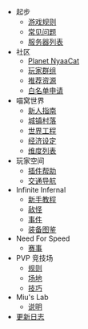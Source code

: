 - 起步
  - [游戏规则](wiki/rules.md)
  - [常见问题](wiki/faq.md)
  - [服务器列表](wiki/server-network.md)
- 社区
  - [Planet NyaaCat](wiki/planet-nyaacat.md)
  - [玩家群组](wiki/groups.md)
  - [推荐资源](wiki/resources.md)
  - [白名单申请](wiki/whitelist-application.md)
- 喵窝世界
  - [新人指南](nyaa/beginners-guide.md)
  - [城镇村落](nyaa/realms.md)
  - [世界工程](nyaa/projects.md)
  - [经济设定](nyaa/economic.md)
  - [维度列表](nyaa/worlds.md)
- 玩家空间
  - [插件帮助](space/plugins.md)
  - [交通导航](space/map-navi.md)
- Infinite Infernal
  - [新手教程](inf/guide.md)
  - [敌怪](inf/mobs.md)
  - [事件](inf/events.md)
  - [装备图鉴](inf/weapons.md)
- Need For Speed
  - [赛事](nfs/events.md)
- PVP 竞技场
  - [规则](pvp/rules.md)
  - [场地](pvp/arena.md)
  - [技巧](pvp/guide.md)
- Miu's Lab
  - [说明](miu/lab.md)
- [更新日志](changelog.md)
